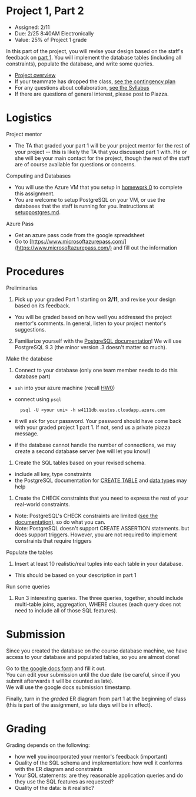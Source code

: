 # Project 1, Part 2

* Assigned: 2/11
* Due: 2/25 8:40AM Electronically
* Value: 25% of Project 1 grade


In this part of the project, you will revise your design based on the staff's feedback on [part 1](./proj1.md). You will implement the database tables (including all constraints), populate the database, and write some queries.

* [Project overview](./README.md)
* If your teammate has dropped the class, [see the contingency plan](./README.md#contingency)
* For any questions about collaboration, [see the Syllabus](http://github.com/w4111/syllabus#cheating)
* If there are questions of general interest, please post to Piazza.


# Logistics

Project mentor

* The TA that graded your part 1 will be your project mentor for the rest of your project -- 
  this is likely the TA that you discussed part 1 with.  He or she will be your main contact for 
  the project, though the rest of  the staff are of course available for questions or concerns.

Computing and Databases

* You will use the Azure VM that you setup in [homework 0](http://github.com/w4111/hw0) to complete this assignment.
* You are welcome to setup PostgreSQL on your VM, or use the databases that the staff 
  is running for you.  Instructions at [setuppostgres.md](https://github.com/w4111/project1/blob/master/setuppostgres.md).

Azure Pass

* Get an azure pass code from the google spreadsheet
* Go to [https://www.microsoftazurepass.com/](https://www.microsoftazurepass.com/) and fill out the information


# Procedures

Preliminaries

1. Pick up your graded Part 1 starting on **2/11**, and revise your design based on its feedback.
  * You will be graded based on how well you addressed the project mentor's comments. 
    In general, listen to your project mentor's suggestions.
2. Familiarize yourself with the [PostgreSQL documentation](http://www.postgresql.org/docs/9.3/interactive/index.html)!
   We will use PostgreSQL 9.3 (the minor version .3 doesn't matter so much).


Make the database

1. Connect to your database (only one team member needs to do this database part)
  * `ssh` into your azure machine (recall [HW0](http://github.com/w4111/hw0))
  * connect using `psql` 

          psql -U <your uni> -h w4111db.eastus.cloudapp.azure.com

  * it will ask for your password.  Your password should have come back with your graded project 1 part 1.  If not, send us a private piazza message.
  * if the database cannot handle the number of connections, we may create a second database server (we will let you know!)

1. Create the SQL tables based on your revised schema.
  * include all key, type constraints
  * the PostgreSQL documentation for [CREATE TABLE](http://www.postgresql.org/docs/9.3/static/sql-createtable.html)
    and [data types](http://www.postgresql.org/docs/9.3/static/datatype.html) may help

1. Create the CHECK constraints that you need to express the rest of your real-world constraints.
  * Note: PostgreSQL's CHECK constraints are limited ([see the documentation](http://www.postgresql.org/docs/9.4/static/ddl-constraints.html)), so do what you can.
  * Note: PostgreSQL doesn't support CREATE ASSERTION statements. but does support triggers.
    However, you are not required to implement constraints that require triggers

Populate the tables

1. Insert at least 10 realistic/real tuples into each table in your database.
  * This should be based on your description in part 1

Run some queries

1. Run 3 interesting queries.
   The three queries, together, should include multi-table joins, aggregation, WHERE clauses (each
   query does not need to include all of those SQL features).



# Submission
<a name="submit"></a>

Since you created the database on the course database machine, we have access to your database and populated tables, so you are almost done!

Go to [the google docs form](https://docs.google.com/a/columbia.edu/forms/d/11Vcszhud0js18gq46DoMqJ6QHWNnwAQ92dAsk8p96TM/viewform?usp=send_form) and fill it out.  
You can edit your submission until the due date (be careful, since if you submit afterwards it will be counted as late).  
We will use the google docs submission timestamp.

Finally, turn in the _graded_ ER diagram from part 1 at the beginning of class (this is part of the assignment, so late days will be in effect).

<!--

1. Create a folder named `<YOUR UNI>-proj1part2`, where `<YOUR UNI>` is replaced with the UNI of one teammate 
   e.g., `ew2493-proj1part3` for the Prof Wu.

1. If your ER diagram is in electronic form, gereate a PDF and place it into your directory.

1. Export your database into a file called `database.ddl` and put the file into your directory

        pg_dump -f database.ddl -h <YOURHOST> -U <YOURUSERNAME> <DATABASE>

        # for example
        pg_dump -f database.ddl -h localhost -U eugenewu mydatabase

1. create a file named `queries.txt` and put it into your directory
    * The file contains three interesting queries and their descriptions.  
      The three queries, together, should include multi-table joins, aggregation, WHERE clauses (each
      query does not need to include all of those SQL features).
   
    * The format of the files should be exactly one (possibly long) line of description 
      followed by exactly one (possibly long) line of SQL query, and so on.  For example

          this is a description for query 1
          SELECT * FROM foo join bar on foo.id = bar.id
          this is the second description for query 2
          SELECT 1
          this is the third description
          SELECT 0

1. create a file named `teammates` and put it in your directory
    * The file contains the teammates' UNIs, one per line.  For example

          ew2493
          zz1234

1. `tar`, `gzip`, or `zip` your directory

1. Submit the compressed file on courseworks under "Project 1, Part 2"

-->



# Grading 
<a name="grading"></a>

Grading depends on the following:

* how well you incorporated your mentor's feedback (important)
* Quality of the SQL schema and implementation:  how well it conforms with the ER diagram and constraints
* Your SQL statements: are they reasonable application queries and do they use the SQL features as requested?
* Quality of the data: is it realistic?  


